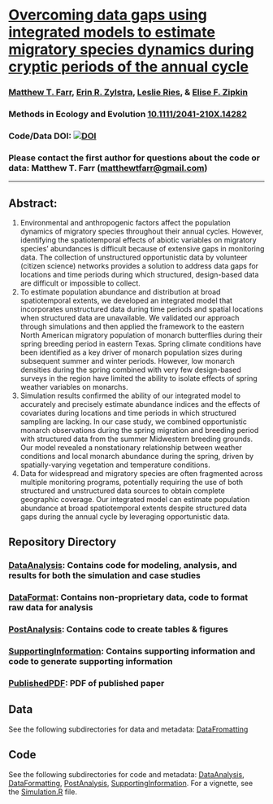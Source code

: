 # [Overcoming data gaps using integrated models to estimate migratory species dynamics during cryptic periods of the annual cycle](https://besjournals.onlinelibrary.wiley.com/doi/full/10.1111/2041-210X.14282)

### [Matthew T. Farr](https://farrmt.github.io/), [Erin R. Zylstra](https://erinzylstra.weebly.com/), [Leslie Ries](https://www.butterflyinformatics.org/), & [Elise F. Zipkin](https://zipkinlab.org/)

### Methods in Ecology and Evolution [10.1111/2041-210X.14282](https://besjournals.onlinelibrary.wiley.com/doi/full/10.1111/2041-210X.14282)

### Code/Data DOI: [![DOI](https://zenodo.org/badge/DOI/10.5281/zenodo.8433370.svg)](https://doi.org/10.5281/zenodo.8433370)

### Please contact the first author for questions about the code or data: Matthew T. Farr (matthewtfarr@gmail.com)
__________________________________________________________________________________________________________________________________________

## Abstract:  
1. Environmental and anthropogenic factors affect the population dynamics of migratory species throughout their annual cycles. However, identifying the spatiotemporal effects of abiotic variables on migratory species’ abundances is difficult because of extensive gaps in monitoring data. The collection of unstructured opportunistic data by volunteer (citizen science) networks provides a solution to address data gaps for locations and time periods during which structured, design-based data are difficult or impossible to collect.  
2. To estimate population abundance and distribution at broad spatiotemporal extents, we developed an integrated model that incorporates unstructured data during time periods and spatial locations when structured data are unavailable. We validated our approach through simulations and then applied the framework to the eastern North American migratory population of monarch butterflies during their spring breeding period in eastern Texas. Spring climate conditions have been identified as a key driver of monarch population sizes during subsequent summer and winter periods. However, low monarch densities during the spring combined with very few design-based surveys in the region have limited the ability to isolate effects of spring weather variables on monarchs.
3. Simulation results confirmed the ability of our integrated model to accurately and precisely estimate abundance indices and the effects of covariates during locations and time periods in which structured sampling are lacking. In our case study, we combined opportunistic monarch observations during the spring migration and breeding period with structured data from the summer Midwestern breeding grounds. Our model revealed a nonstationary relationship between weather conditions and local monarch abundance during the spring, driven by spatially-varying vegetation and temperature conditions.
4. Data for widespread and migratory species are often fragmented across multiple monitoring programs, potentially requiring the use of both structured and unstructured data sources to obtain complete geographic coverage. Our integrated model can estimate population abundance at broad spatiotemporal extents despite structured data gaps during the annual cycle by leveraging opportunistic data.

## Repository Directory

### [DataAnalysis](./DataAnalysis): Contains code for modeling, analysis, and results for both the simulation and case studies
### [DataFormat](./DataFormat): Contains non-proprietary data, code to format raw data for analysis
### [PostAnalysis](./PostAnalysis): Contains code to create tables & figures
### [SupportingInformation](./SupportingInformation): Contains supporting information and code to generate supporting information
### [PublishedPDF](Farr_et_al-2024-MEE.pdf): PDF of published paper

## Data
See the following subdirectories for data and metadata: [DataFromatting](./DataFormatting)  

## Code
See the following subdirectories for code and metadata: [DataAnalysis](./DataAnalysis), [DataFormatting](./DataFormatting), [PostAnalysis](./PostAnalysis), [SupportingInformation](./SupportingInformation). For a vignette, see the [Simulation.R](./DataAnalysis/Simulation.R) file.
